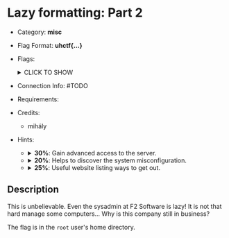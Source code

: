 # Lazy formatting: Part 2
* Category: **misc**

* Flag Format: **uhctf{...}**

* Flags: <details><summary>CLICK TO SHOW</summary><ul><ul>
<li>static: <code>uhctf{real-hackers-live-off-the-land-a69c22}</code></li>
</ul></ul></details>

* Connection Info: \#TODO

* Requirements:

* Credits:
    * mihály

* Hints: <ul><ul>
<li><details>
    <summary><strong>30%</strong>: Gain advanced access to the server.</summary>
    Direct shell access would be much more useful than executing commands via the website. Maybe we can ask the web server to please open a connection to us?
</details></li>
<li><details>
    <summary><strong>20%</strong>: Helps to discover the system misconfiguration.</summary>
    The sysadmin did not even bother remembering the user's password. He just logs in from time to time and updates the system. No questions asked.
</details></li>
<li><details>
    <summary><strong>25%</strong>: Useful website listing ways to get out.</summary>
    https://gtfobins.github.io/
</details></li>
</ul></ul>

## Description
This is unbelievable. Even the sysadmin at F2 Software is lazy! It is not that hard manage some computers... Why is this company still in business?

The flag is in the `root` user's home directory.

